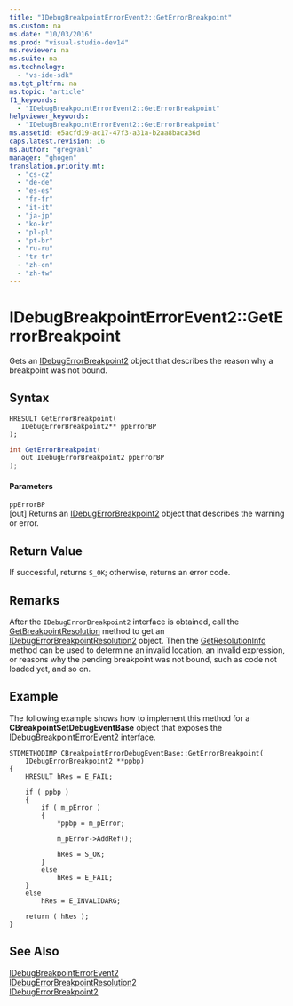 ```yaml
---
title: "IDebugBreakpointErrorEvent2::GetErrorBreakpoint"
ms.custom: na
ms.date: "10/03/2016"
ms.prod: "visual-studio-dev14"
ms.reviewer: na
ms.suite: na
ms.technology: 
  - "vs-ide-sdk"
ms.tgt_pltfrm: na
ms.topic: "article"
f1_keywords: 
  - "IDebugBreakpointErrorEvent2::GetErrorBreakpoint"
helpviewer_keywords: 
  - "IDebugBreakpointErrorEvent2::GetErrorBreakpoint"
ms.assetid: e5acfd19-ac17-47f3-a31a-b2aa8baca36d
caps.latest.revision: 16
ms.author: "gregvanl"
manager: "ghogen"
translation.priority.mt: 
  - "cs-cz"
  - "de-de"
  - "es-es"
  - "fr-fr"
  - "it-it"
  - "ja-jp"
  - "ko-kr"
  - "pl-pl"
  - "pt-br"
  - "ru-ru"
  - "tr-tr"
  - "zh-cn"
  - "zh-tw"
---
```

# IDebugBreakpointErrorEvent2::GetErrorBreakpoint
Gets an [IDebugErrorBreakpoint2](../extensibility/idebugerrorbreakpoint2.md) object that describes the reason why a breakpoint was not bound.  
  
## Syntax  
  
```cpp#  
HRESULT GetErrorBreakpoint(   
   IDebugErrorBreakpoint2** ppErrorBP  
);  
```  
  
```c#  
int GetErrorBreakpoint(   
   out IDebugErrorBreakpoint2 ppErrorBP  
);  
```  
  
#### Parameters  
 `ppErrorBP`  
 [out] Returns an [IDebugErrorBreakpoint2](../extensibility/idebugerrorbreakpoint2.md) object that describes the warning or error.  
  
## Return Value  
 If successful, returns `S_OK`; otherwise, returns an error code.  
  
## Remarks  
 After the `IDebugErrorBreakpoint2` interface is obtained, call the [GetBreakpointResolution](../extensibility/idebugerrorbreakpoint2--getbreakpointresolution.md) method to get an [IDebugErrorBreakpointResolution2](../extensibility/idebugerrorbreakpointresolution2.md) object. Then the [GetResolutionInfo](../extensibility/idebugerrorbreakpointresolution2--getresolutioninfo.md) method can be used to determine an invalid location, an invalid expression, or reasons why the pending breakpoint was not bound, such as code not loaded yet, and so on.  
  
## Example  
 The following example shows how to implement this method for a **CBreakpointSetDebugEventBase** object that exposes the [IDebugBreakpointErrorEvent2](../extensibility/idebugbreakpointerrorevent2.md) interface.  
  
```cpp#  
STDMETHODIMP CBreakpointErrorDebugEventBase::GetErrorBreakpoint(  
    IDebugErrorBreakpoint2 **ppbp)  
{  
    HRESULT hRes = E_FAIL;  
  
    if ( ppbp )  
    {  
        if ( m_pError )  
        {  
            *ppbp = m_pError;  
  
            m_pError->AddRef();  
  
            hRes = S_OK;  
        }  
        else  
            hRes = E_FAIL;  
    }  
    else  
        hRes = E_INVALIDARG;  
  
    return ( hRes );  
}  
```  
  
## See Also  
 [IDebugBreakpointErrorEvent2](../extensibility/idebugbreakpointerrorevent2.md)   
 [IDebugErrorBreakpointResolution2](../extensibility/idebugerrorbreakpointresolution2.md)   
 [IDebugErrorBreakpoint2](../extensibility/idebugerrorbreakpoint2.md)